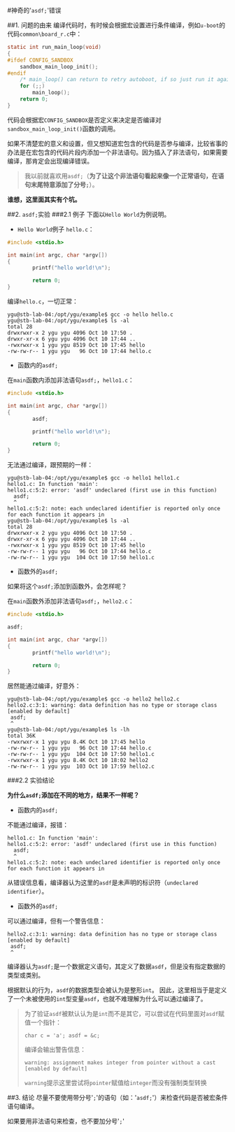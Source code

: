 #神奇的'`asdf;`'错误

##1. 问题的由来
编译代码时，有时候会根据宏设置进行条件编译，例如`u-boot`的代码`common\board_r.c`中：
```c
static int run_main_loop(void)
{
#ifdef CONFIG_SANDBOX
    sandbox_main_loop_init();
#endif
    /* main_loop() can return to retry autoboot, if so just run it again */
    for (;;)
        main_loop();
    return 0;
}
```

代码会根据宏`CONFIG_SANDBOX`是否定义来决定是否编译对`sandbox_main_loop_init()`函数的调用。

如果不清楚宏的意义和设置，但又想知道宏包含的代码是否参与编译，比较省事的办法是在宏包含的代码片段内添加一个非法语句。因为插入了非法语句，如果需要编译，那肯定会出现编译错误。

>我以前就喜欢用`asdf;`（**为了让这个非法语句看起来像一个正常语句，在语句末尾特意添加了分号`;`**）。

**谁想，这里面其实有个坑。**

##2. `asdf;`实验
###2.1 例子
下面以`Hello World`为例说明。

+ `Hello World`例子
`hello.c`：
```c
#include <stdio.h>

int main(int argc, char *argv[])
{
        printf("hello world!\n");

        return 0;
}
```
编译`hello.c`，一切正常：
```shell
ygu@stb-lab-04:/opt/ygu/example$ gcc -o hello hello.c
ygu@stb-lab-04:/opt/ygu/example$ ls -al
total 28
drwxrwxr-x 2 ygu ygu 4096 Oct 10 17:50 .
drwxr-xr-x 6 ygu ygu 4096 Oct 10 17:44 ..
-rwxrwxr-x 1 ygu ygu 8519 Oct 10 17:45 hello
-rw-rw-r-- 1 ygu ygu   96 Oct 10 17:44 hello.c
```
+ 函数内的`asdf;`

在`main`函数内添加非法语句`asdf;`，`hello1.c`：
```c
#include <stdio.h>

int main(int argc, char *argv[])
{
        asdf;

        printf("hello world!\n");

        return 0;
}
```
无法通过编译，跟预期的一样：
```shell
ygu@stb-lab-04:/opt/ygu/example$ gcc -o hello1 hello1.c 
hello1.c: In function 'main':
hello1.c:5:2: error: 'asdf' undeclared (first use in this function)
  asdf;
  ^
hello1.c:5:2: note: each undeclared identifier is reported only once for each function it appears in
ygu@stb-lab-04:/opt/ygu/example$ ls -al
total 28
drwxrwxr-x 2 ygu ygu 4096 Oct 10 17:50 .
drwxr-xr-x 6 ygu ygu 4096 Oct 10 17:44 ..
-rwxrwxr-x 1 ygu ygu 8519 Oct 10 17:45 hello
-rw-rw-r-- 1 ygu ygu   96 Oct 10 17:44 hello.c
-rw-rw-r-- 1 ygu ygu  104 Oct 10 17:50 hello1.c
```
+ 函数外的`asdf;`

如果将这个`asdf;`添加到函数外，会怎样呢？

在`main`函数外添加非法语句`asdf;`，`hello2.c`：
```c
#include <stdio.h>

asdf;

int main(int argc, char *argv[])
{
        printf("hello world!\n");

        return 0;
}
```

居然能通过编译，好意外：
```shell
ygu@stb-lab-04:/opt/ygu/example$ gcc -o hello2 hello2.c
hello2.c:3:1: warning: data definition has no type or storage class [enabled by default]
 asdf;
 ^
ygu@stb-lab-04:/opt/ygu/example$ ls -lh
total 36K
-rwxrwxr-x 1 ygu ygu 8.4K Oct 10 17:45 hello
-rw-rw-r-- 1 ygu ygu   96 Oct 10 17:44 hello.c
-rw-rw-r-- 1 ygu ygu  104 Oct 10 17:50 hello1.c
-rwxrwxr-x 1 ygu ygu 8.4K Oct 10 18:02 hello2
-rw-rw-r-- 1 ygu ygu  103 Oct 10 17:59 hello2.c
```

###2.2 实验结论

**为什么`asdf;`添加在不同的地方，结果不一样呢？**

+ 函数内的`asdf;`

不能通过编译，报错：
```
hello1.c: In function 'main':
hello1.c:5:2: error: 'asdf' undeclared (first use in this function)
  asdf;
  ^
hello1.c:5:2: note: each undeclared identifier is reported only once for each function it appears in
```

从错误信息看，编译器认为这里的`asdf`是未声明的标识符（`undeclared identifier`）。

+ 函数外的`asdf;`

可以通过编译，但有一个警告信息：
```
hello2.c:3:1: warning: data definition has no type or storage class [enabled by default]
 asdf;
 ^
```

编译器认为`asdf;`是一个数据定义语句，其定义了数据`asdf`，但是没有指定数据的类型或类别。

根据默认的行为，`asdf`的数据类型会被认为是整形`int`。
因此，这里相当于是定义了一个未被使用的`int`型变量`asdf`，也就不难理解为什么可以通过编译了。

> 为了验证`asdf`被默认认为是`int`而不是其它，可以尝试在代码里面对`asdf`赋值一个指针：
>
> `char c = 'a'; asdf = &c;`
> 
> 编译会输出警告信息：
> 
> `warning: assignment makes integer from pointer without a cast [enabled by default]`
> 
> `warning`提示这里尝试将`pointer`赋值给`integer`而没有强制类型转换


##3. 结论
尽量不要使用带分号'`;`'的语句（如：'`asdf;`'）来检查代码是否被宏条件语句编译。

如果要用非法语句来检查，也不要加分号'`;`'

